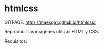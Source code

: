 # htmlcss
GITPAGE: https://maesga1.github.io/htmlcss/

Reproducir las imágenes utilizan HTML y CSS.

Requisitos:
